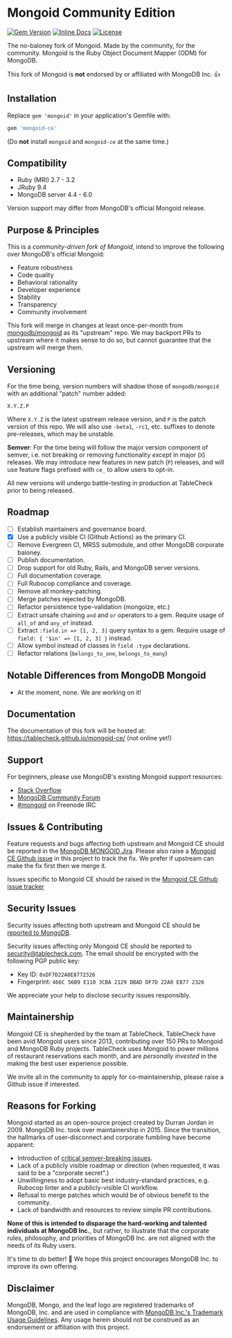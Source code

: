 # Mongoid Community Edition
[![Gem Version][rubygems-img]][rubygems-url]
[![Inline Docs][inch-img]][inch-url]
[![License][license-img]][license-url]

The no-baloney fork of Mongoid. Made by the community, for the community.
Mongoid is the Ruby Object Document Mapper (ODM) for MongoDB.

This fork of Mongoid is **not** endorsed by or affiliated with MongoDB Inc. 👍

## Installation

Replace `gem 'mongoid'` in your application's Gemfile with:

```ruby
gem 'mongoid-ce'
```

(Do **not** install `mongoid` and `mongoid-ce` at the same time.)

## Compatibility

- Ruby (MRI) 2.7 - 3.2
- JRuby 9.4
- MongoDB server 4.4 - 6.0

Version support may differ from MongoDB's official Mongoid release.

## Purpose & Principles

This is a *community-driven fork of Mongoid*, intend to improve the following over MongoDB's official Mongoid:

- Feature robustness
- Code quality
- Behavioral rationality
- Developer experience
- Stability
- Transparency
- Community involvement

This fork will merge in changes at least once-per-month from [mongodb/mongoid](https://github.com/mongodb/mongoid)
as its "upstream" repo. We may backport PRs to upstream where it makes sense to do so, but cannot guarantee that
the upstream will merge them.

## Versioning

For the time being, version numbers will shadow those of `mongodb/mongoid` with an additional "patch" number added:

`X.Y.Z.P`

Where `X.Y.Z` is the latest upstream release version, and `P` is the patch version of this repo.
We will also use `-beta1`, `-rc1`, etc. suffixes to denote pre-releases, which may be unstable.

**Semver**: For the time being will follow the major version component of semver, i.e. not breaking or
removing functionality *except* in major (`X`) releases. We may introduce new features in new patch (`P`) releases,
and will use feature flags prefixed with `ce_` to allow users to opt-in.

All new versions will undergo battle-testing in production at TableCheck prior to being released.

## Roadmap

- [ ] Establish maintainers and governance board.
- [x] Use a publicly visible CI (Github Actions) as the primary CI.
- [ ] Remove Evergreen CI, MRSS submodule, and other MongoDB corporate baloney.
- [ ] Publish documentation.
- [ ] Drop support for old Ruby, Rails, and MongoDB server versions.
- [ ] Full documentation coverage.
- [ ] Full Rubocop compliance and coverage.
- [ ] Remove all monkey-patching.
- [ ] Merge patches rejected by MongoDB.
- [ ] Refactor persistence type-validation (mongoize, etc.)
- [ ] Extract unsafe chaining `and` and `or` operators to a gem. Require usage of `all_of` and `any_of` instead.
- [ ] Extract `:field.in => [1, 2, 3]` query syntax to a gem. Require usage of `field: { '$in' => [1, 2, 3] }` instead.
- [ ] Allow symbol instead of classes in `field :type` declarations.
- [ ] Refactor relations (`belongs_to_one`, `belongs_to_many`)

## Notable Differences from MongoDB Mongoid

- At the moment, none. We are working on it!

## Documentation

The documentation of this fork will be hosted at: https://tablecheck.github.io/mongoid-ce/ (not online yet!)

## Support

For beginners, please use MongoDB's existing Mongoid support resources:

* [Stack Overflow](http://stackoverflow.com/questions/tagged/mongoid)
* [MongoDB Community Forum](https://developer.mongodb.com/community/forums/tags/c/drivers-odms-connectors/7/mongoid-odm)
* [#mongoid](http://webchat.freenode.net/?channels=mongoid) on Freenode IRC

## Issues & Contributing

Feature requests and bugs affecting both upstream and Mongoid CE should be reported in the [MongoDB MONGOID Jira](https://jira.mongodb.org/browse/MONGOID/).
Please also raise a [Mongoid CE Github issue](https://github.com/tablecheck/mongoid-ce/issues) in this project to track the fix. We prefer if upstream can make the fix first then we merge it.

Issues specific to Mongoid CE should be raised in the [Mongoid CE Github issue tracker](https://github.com/tablecheck/mongoid-ce/issues)

## Security Issues

Security issues affecting both upstream and Mongoid CE should be
[reported to MongoDB](https://www.mongodb.com/docs/manual/tutorial/create-a-vulnerability-report/).

Security issues affecting only Mongoid CE should be reported to [security@tablecheck.com](mailto:security@tablecheck.com).
The email should be encrypted with the following PGP public key:

* Key ID: `0xDF7D22A0E8772326`
* Fingerprint: `466C 56B9 E110 3CBA 2129 DBAD DF7D 22A0 E877 2326`

We appreciate your help to disclose security issues responsibly.

## Maintainership

Mongoid CE is shepherded by the team at TableCheck. TableCheck have been avid Mongoid users since 2013,
contributing over 150 PRs to Mongoid and MongoDB Ruby projects. TableCheck uses Mongoid to power millions of
restaurant reservations each month, and are *personally invested* in the making the best user experience possible.

We invite all in the community to apply for co-maintainership, please raise a Github issue if interested.

## Reasons for Forking

Mongoid started as an open-source project created by Durran Jordan in 2009. MongoDB Inc. took over maintainership in 2015.
Since the transition, the hallmarks of user-disconnect and corporate fumbling have become apparent:

- Introduction of [critical semver-breaking issues](https://serpapi.com/blog/how-a-routine-gem-update-ended-up-charging/).
- Lack of a publicly visible roadmap or direction (when requested, it was said to be a "corporate secret".)
- Unwillingness to adopt basic best industry-standard practices, e.g. Rubocop linter and a publicly-visible CI workflow.
- Refusal to merge patches which would be of obvious benefit to the community.
- Lack of bandwidth and resources to review simple PR contributions.

**None of this is intended to disparage the hard-working and talented individuals at MongoDB Inc.**, but rather,
to illustrate that the corporate rules, philosophy, and priorities of MongoDB Inc. are not aligned with the needs
of its Ruby users.

It's time to do better! 💪 We hope this project encourages MongoDB Inc. to improve its own offering.

## Disclaimer

MongoDB, Mongo, and the leaf logo are registered trademarks of MongoDB, Inc. and are used in compliance with
[MongoDB Inc.'s Trademark Usage Guidelines](https://www.mongodb.com/legal/trademark-usage-guidelines).
Any usage herein should not be construed as an endorsement or affiliation with this project.

[rubygems-img]: https://badge.fury.io/rb/mongoid-ce.svg
[rubygems-url]: http://badge.fury.io/rb/mongoid-ce
[inch-img]: http://inch-ci.org/github/tablecheck/mongoid-ce.svg?branch=master
[inch-url]: http://inch-ci.org/github/tablecheck/mongoid-ce
[license-img]: https://img.shields.io/badge/license-MIT-green.svg
[license-url]: https://www.opensource.org/licenses/MIT
